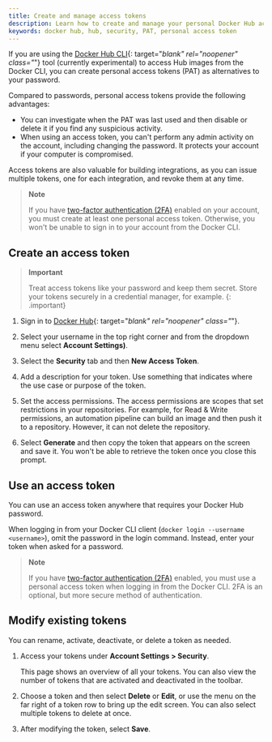 ```yaml
---
title: Create and manage access tokens
description: Learn how to create and manage your personal Docker Hub access tokens to securely push and pull images programmatically.
keywords: docker hub, hub, security, PAT, personal access token
---
```


If you are using the [Docker Hub CLI](https://github.com/docker/hub-tool#readme){: target="_blank" rel="noopener" class="_"}
tool (currently experimental) to access Hub images from the Docker CLI, you can create personal access tokens (PAT) as alternatives to your password.

Compared to passwords, personal access tokens provide the following advantages:

- You can investigate when the PAT was last used and then disable or delete it if you find any suspicious activity.
- When using an access token, you can't perform any admin activity on the account, including changing the password. It protects your account if your computer is compromised.
  
Access tokens are also valuable for building integrations, as you can issue multiple tokens, one for each integration, and revoke them at
any time.
   > **Note**
   >
   > If you have [two-factor authentication (2FA)](2fa/index.md) enabled on
   > your account, you must create at least one personal access token. Otherwise,
   > you won't be unable to sign in to your account from the Docker CLI.

## Create an access token

> **Important**
>
> Treat access tokens like your password and keep them secret. Store your tokens securely in a credential manager, for example.
{: .important}

1. Sign in to [Docker Hub](https://hub.docker.com){: target="_blank" rel="noopener" class="_"}.

2. Select your username in the top right corner and from the dropdown menu select **Account Settings)**.

3. Select the **Security** tab and then **New Access Token**.

4. Add a description for your token. Use something that indicates where the use case or purpose of the token.
   
5. Set the access permissions. 
   The access permissions are scopes that set restrictions in your
   repositories. For example, for Read & Write permissions, an automation
   pipeline can build an image and then push it to a repository. However, it
   can not delete the repository.

6. Select **Generate** and then copy the token that appears on the screen and save it. You won't be able
   to retrieve the token once you close this prompt.

## Use an access token

You can use an access token anywhere that requires your Docker Hub
password.

When logging in from your Docker CLI client (`docker login --username <username>`),
omit the password in the login command. Instead, enter your token when asked for
a password.

> **Note**
>
> If you have [two-factor authentication (2FA)](2fa/index.md) enabled, you must
> use a personal access token when logging in from the Docker CLI. 2FA is an
> optional, but more secure method of authentication.

## Modify existing tokens

You can rename, activate, deactivate, or delete a token as needed.

1. Access your tokens under **Account Settings > Security**.
   
   This page shows an overview of all your tokens. You can also view the number
   of tokens that are activated and deactivated in the toolbar.

2. Choose a token and then select **Delete** or **Edit**, or use the menu on the far right of a token row to bring up the edit screen. 
   You can also select multiple tokens to delete at once.

3. After modifying the token, select **Save**.
